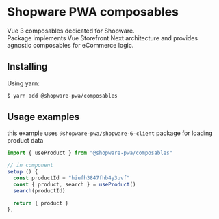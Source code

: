 # Shopware PWA composables

Vue 3 composables dedicated for Shopware.  
Package implements Vue Storefront Next architecture and provides agnostic composables for eCommerce logic.

## Installing

Using yarn:

```bash
$ yarn add @shopware-pwa/composables
```

## Usage examples

this example uses `@shopware-pwa/shopware-6-client` package for loading product data

```js
import { useProduct } from "@shopware-pwa/composables"

// in component
setup () {
  const productId = "hiufh3847fhb4y3uvf"
  const { product, search } = useProduct()
  search(productId)

  return { product }
},
```
